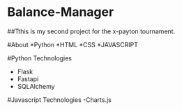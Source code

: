 # Balance-Manager
##Tthis is my second project for the x-payton tournament.


#About
*Python
*HTML
*CSS
*JAVASCRIPT

#Python Technologies
- Flask
- Fastapi
- SQLAlchemy

#Javascript Technologies
-Charts.js
